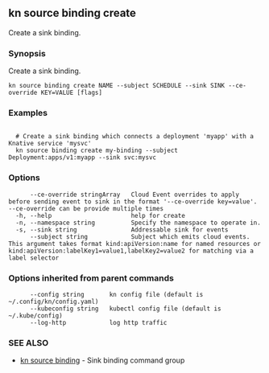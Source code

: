 ## kn source binding create

Create a sink binding.

### Synopsis

Create a sink binding.

```
kn source binding create NAME --subject SCHEDULE --sink SINK --ce-override KEY=VALUE [flags]
```

### Examples

```

  # Create a sink binding which connects a deployment 'myapp' with a Knative service 'mysvc'
  kn source binding create my-binding --subject Deployment:apps/v1:myapp --sink svc:mysvc
```

### Options

```
      --ce-override stringArray   Cloud Event overrides to apply before sending event to sink in the format '--ce-override key=value'. --ce-override can be provide multiple times
  -h, --help                      help for create
  -n, --namespace string          Specify the namespace to operate in.
  -s, --sink string               Addressable sink for events
      --subject string            Subject which emits cloud events. This argument takes format kind:apiVersion:name for named resources or kind:apiVersion:labelKey1=value1,labelKey2=value2 for matching via a label selector
```

### Options inherited from parent commands

```
      --config string       kn config file (default is ~/.config/kn/config.yaml)
      --kubeconfig string   kubectl config file (default is ~/.kube/config)
      --log-http            log http traffic
```

### SEE ALSO

* [kn source binding](kn_source_binding.md)	 - Sink binding command group

